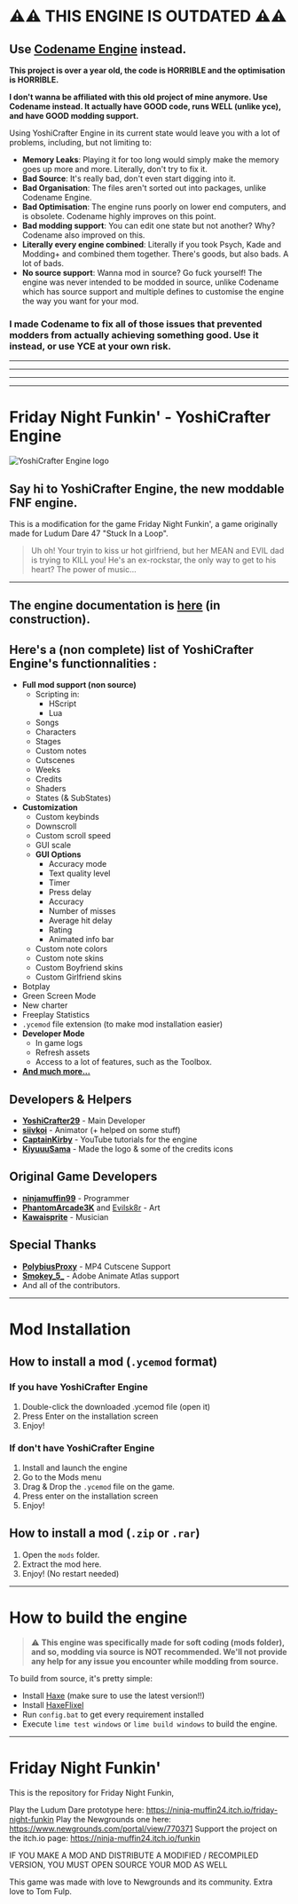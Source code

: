 # ⚠⚠ THIS ENGINE IS OUTDATED ⚠⚠
## Use [Codename Engine](https://www.github.com/YoshiCrafter29/CodenameEngine) instead.

**This project is over a year old, the code is HORRIBLE and the optimisation is HORRIBLE.**

**I don't wanna be affiliated with this old project of mine anymore. Use Codename instead. It actually have GOOD code, runs WELL (unlike yce), and have GOOD modding support.**

Using YoshiCrafter Engine in its current state would leave you with a lot of problems, including, but not limiting to:
- **Memory Leaks**: Playing it for too long would simply make the memory goes up more and more. Literally, don't try to fix it.
- **Bad Source**: It's really bad, don't even start digging into it.
- **Bad Organisation**: The files aren't sorted out into packages, unlike Codename Engine.
- **Bad Optimisation**: The engine runs poorly on lower end computers, and is obsolete. Codename highly improves on this point.
- **Bad modding support**: You can edit one state but not another? Why? Codename also improved on this.
- **Literally every engine combined**: Literally if you took Psych, Kade and Modding+ and combined them together. There's goods, but also bads. A lot of bads.
- **No source support**: Wanna mod in source? Go fuck yourself! The engine was never intended to be modded in source, unlike Codename which has source support and multiple defines to customise the engine the way you want for your mod.

### I made Codename to fix all of those issues that prevented modders from actually achieving something good. Use it instead, or use YCE at your own risk.

** **

** **

** **

---

# Friday Night Funkin' - YoshiCrafter Engine
![YoshiCrafter Engine logo](art/banner_new.png)

## Say hi to YoshiCrafter Engine, the new moddable FNF engine.

This is a modification for the game Friday Night Funkin', a game originally made for Ludum Dare 47 "Stuck In a Loop".

> Uh oh! Your tryin to kiss ur hot girlfriend, but her MEAN and EVIL dad is trying to KILL you! He's an ex-rockstar, the only way to get to his heart? The power of music...

---
## The engine documentation is [here](https://yoshicrafter29.github.io/YoshiCrafterEngine-Doc/) (in construction).

## Here's a (non complete) list of YoshiCrafter Engine's functionnalities :
- **Full mod support (non source)**
	- Scripting in:
		* HScript
		* Lua
	- Songs
	- Characters
	- Stages
	- Custom notes
	- Cutscenes
	- Weeks
	- Credits
	- Shaders
	- States (& SubStates)
- **Customization**
	- Custom keybinds
	- Downscroll
	- Custom scroll speed
	- GUI scale
	- **GUI Options**
		- Accuracy mode
		- Text quality level
		- Timer
		- Press delay
		- Accuracy
		- Number of misses
		- Average hit delay
		- Rating
		- Animated info bar
	- Custom note colors
	- Custom note skins
	- Custom Boyfriend skins
	- Custom Girlfriend skins
- Botplay
- Green Screen Mode
- New charter
- Freeplay Statistics
- `.ycemod` file extension (to make mod installation easier)
- **Developer Mode**
	- In game logs
	- Refresh assets
	- Access to a lot of features, such as the Toolbox.
- **[And much more...](https://twitter.com/FNFYoshiEngine/status/1520872102680838174?s=20&t=ZHabd-AKO4VSgplsAlAxGA)**

## Developers & Helpers
- **[YoshiCrafter29](https://www.twitter.com/YoshiCrafter29)** - Main Developer
- **[siivkoi](https://www.twitter.com/sillysil220)** - Animator (+ helped on some stuff)
- **[CaptainKirby](https://www.twitter.com/cap_kirby)** - YouTube tutorials for the engine
- **[KiyuuuSama](https://www.twitter.com/KiyuuuSama)** - Made the logo & some of the credits icons

## Original Game Developers
- **[ninjamuffin99](https://twitter.com/ninja_muffin99)** - Programmer
- **[PhantomArcade3K](https://twitter.com/phantomarcade3k)** and [Evilsk8r](https://twitter.com/evilsk8r) - Art
- **[Kawaisprite](https://twitter.com/kawaisprite)** - Musician

## Special Thanks
- **[PolybiusProxy](https://www.twitter.com/polybiusproxy)** - MP4 Cutscene Support
- **[Smokey_5_](https://www.twitter.com/Smokey_5_)** - Adobe Animate Atlas support
- And all of the contributors.

---
# Mod Installation
## How to install a mod (`.ycemod` format)
### If you have YoshiCrafter Engine
1. Double-click the downloaded .ycemod file (open it)
2. Press Enter on the installation screen
3. Enjoy!
### If don't have YoshiCrafter Engine
1. Install and launch the engine
2. Go to the Mods menu
3. Drag & Drop the `.ycemod` file on the game.
4. Press enter on the installation screen
5. Enjoy!

## How to install a mod (`.zip` or `.rar`)
1. Open the `mods` folder.
2. Extract the mod here.
3. Enjoy! (No restart needed)

---
# How to build the engine

> ⚠ **This engine was specifically made for soft coding (mods folder), and so, modding via source is NOT recommended. We'll not provide any help for any issue you encounter while modding from source.**

To build from source, it's pretty simple:
- Install [Haxe](https://haxe.org/download/) (make sure to use the latest version!!)
- Install [HaxeFlixel](https://haxeflixel.com/documentation/install-haxeflixel/)
- Run `config.bat` to get every requirement installed
- Execute `lime test windows` or `lime build windows` to build the engine.
--- 
# Friday Night Funkin'

This is the repository for Friday Night Funkin, 

Play the Ludum Dare prototype here: https://ninja-muffin24.itch.io/friday-night-funkin
Play the Newgrounds one here: https://www.newgrounds.com/portal/view/770371
Support the project on the itch.io page: https://ninja-muffin24.itch.io/funkin

IF YOU MAKE A MOD AND DISTRIBUTE A MODIFIED / RECOMPILED VERSION, YOU MUST OPEN SOURCE YOUR MOD AS WELL

This game was made with love to Newgrounds and its community. Extra love to Tom Fulp.
